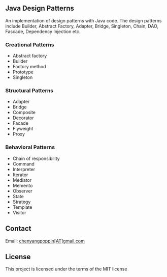 <h2>Java Design Patterns</h2>
<p>
  An implementation of design patterns with Java code. The design patterns include Builder, Abstract Factory, Adapter, Bridge, Singleton, Chain, DAO, Fascade, Dependency Injection etc.
</p>

<h3>Creational Patterns</h3>
<ul>
  <li>Abstract factory</li>
  <li>Builder</li>
  <li>Factory method</li>
  <li>Prototype</li>
  <li>Singleton</li>
</ul>

<h3>Structural Patterns</h3>
<ul>
  <li>Adapter</li>
  <li>Bridge</li>
  <li>Composite</li>
  <li>Decorator</li>
  <li>Facade</li>
  <li>Flyweight</li>
  <li>Proxy</li>
</ul>

<h3>Behavioral Patterns</h3>
<ul>
  <li>Chain of responsibility</li>
  <li>Command</li>
  <li>Interpreter</li>
  <li>Iterator</li>
  <li>Mediator</li>
  <li>Memento</li>
  <li>Observer</li>
  <li>State</li>
  <li>Strategy</li>
  <li>Template</li>
  <li>Visitor</li>
</ul>

<h2>Contact</h2>
<p>
  Email: <a href="mailto:chenyangpoppin@gmail.com">chenyangpoppin[AT]gmail.com</a>
</p>

<h2>License</h2>
<p>
  This project is licensed under the terms of the MIT license
</p>
